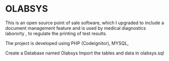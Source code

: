 OLABSYS
=============

This is an open source point of sale software, which I upgraded to include a document management feature and is used by medical diagnostics labororty , to regulate the printing of test results.

The project is developed using PHP (Codeignitor), MYSQL, 

Create a Database named Olabsys
Import the tables and data in olabsys.sql
